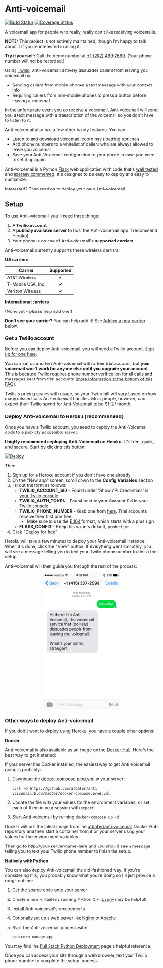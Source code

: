 # Anti-voicemail

[![Build Status](https://travis-ci.org/atbaker/anti-voicemail.svg?branch=master)](https://travis-ci.org/atbaker/anti-voicemail)
[![Coverage Status](https://coveralls.io/repos/atbaker/anti-voicemail/badge.svg?branch=master&service=github)](https://coveralls.io/github/atbaker/anti-voicemail?branch=master)

A voicemail app for people who really, really don't like receiving voicemails.

**NOTE:** This project is not actively maintained, though I'm happy to talk about
it if you're interested in using it.

**Try it yourself:** Call the demo number at
[+1 (202) 499-7699](tel:+12024997699). (Your phone number will not be recorded.)

Using [Twilio](https://www.twilio.com/), Anti-voicemail actively dissuades
callers from leaving you voicemail by:

- Sending callers from mobile phones a text message with your contact info
- Requiring callers from non-mobile phones to press a button before leaving a voicemail

In the unfortunate event you *do* receive a voicemail, Anti-voicemail will
send you a text message with a transcription of the voicemail so you don't have
to listen to it.

Anti-voicemail also has a few other handy features. You can:

- Listen to and download voicemail recordings (loathing optional)
- Add phone numbers to a whitelist of callers who are always allowed to leave
you voicemail
- Save your Anti-Voicemail configuration to your phone in case you need to set
it up again

Anti-voicemail is a Python [Flask](http://flask.pocoo.org/) web application
with code that's
[well tested](https://coveralls.io/github/atbaker/anti-voicemail) and
[liberally commented](https://github.com/atbaker/anti-voicemail/blob/master/app/voice/views.py).
It's designed to be easy to deploy and easy to customize.

Interested? Then read on to deploy your own Anti-voicemail.

## Setup

To use Anti-voicemail, you'll need three things:

1. A **Twilio account**
1. A **publicly available server** to host the Anti-voicemail app (I recommend Heroku)
1. Your phone is on one of Anti-voicemail's **supported carriers**

Anti-voicemail currently supports these wireless carriers:

**US carriers**

Carrier | Supported
--- | :---:
AT&T Wireless | ✔
T-Mobile USA, Inc. | ✔
Verizon Wireless | ✔

**International carriers**

(None yet - please help add one!)

**Don't see your carrier?** You can help add it! See
[Adding a new carrier]() below.

### Get a Twilio account

Before you can deploy Anti-voicemail, you will need a Twilio account.
[Sign up for one here](https://www.twilio.com/try-twilio).

You can set up and test Anti-voicemail with a free trial account, but
**your voicemail won't work for anyone else until you upgrade your account.**
This is because Twilio requires phone number verification for all calls and
messages sent from trial accounts
([more information at the bottom of this FAQ](https://www.twilio.com/help/faq/twilio-basics/how-does-twilios-free-trial-work)).

Twilio's pricing scales with usage, so your Twilio bill will vary based on how
many missed calls Anti-voicemail handles. Most people, however, can expect their
Twilio spend for Anti-Voicemail to be $1-2 / month.

### Deploy Anti-voicemail to Heroku (recommended)

Once you have a Twilio account, you need to deploy the Anti-Voicemail code to
a publicly accessible server.

**I highly recommend deploying Anti-Voicemail on Heroku.** It's free, quick,
and secure. Start by clicking this button:

[![Deploy](https://www.herokucdn.com/deploy/button.svg)](https://heroku.com/deploy?template=https://github.com/atbaker/anti-voicemail)

Then:

1. Sign up for a Heroku account if you don't have one already
1. On the "New app" screen, scroll down to the **Config Variables** section
1. Fill out the form as follows:
    - **TWILIO_ACCOUNT_SID** - Found under 'Show API Credentials' in
    [your Twilio console](https://www.twilio.com/user/account/voice/)
    - **TWILIO_AUTH_TOKEN** - Found next to your Account Sid in your Twilio
    console
    - **TWILIO_PHONE_NUMBER** - Grab one from
    [here](https://www.twilio.com/user/account/phone-numbers/incoming). Trial
    accounts receive their first one free.
        - Make sure to use the [E.164](https://en.wikipedia.org/wiki/E.164) format,
        which starts with a plus sign
    - **FLASK_CONFIG** - Keep this value's default, `production`
1. Click "Deploy for free"

Heroku will take a few minutes to deploy your Anti-voicemail instance. When it's
done, click the "View" button. If everything went smoothly, you will see a message
telling you to text your Twilio phone number to finish the setup.

Anti-voicemail will then guide you through the rest of the process:

<p align="center">
    <img src="docs/initial-setup.png" alt="Initial setup" height="450px"/>
</p>

### Other ways to deploy Anti-voicemail

If you don't want to deploy using Heroku, you have a couple other options:

**Docker**

Anti-voicemail is also available as an image on the
[Docker Hub](https://hub.docker.com/). Here's the best way to get it started:

If your server has Docker installed, the easiest way to get Anti-Voicemail going
is probably:

1. Download the
[docker-compose.prod.yml](https://github.com/atbaker/anti-voicemail/blob/master/docker-compose.prod.yml)
to your server:

    ```
    curl -O https://github.com/atbaker/anti-voicemail/blob/master/docker-compose.prod.yml
    ```
1. Update the file with your values for the environment variables, or set each
of them in your session with `export`
1. Start Anti-voicemail by running `docker-compose up -d`

Docker will pull the latest image from the
[atbaker/anti-voicemail](https://hub.docker.com/r/atbaker/anti-voicemail/) Docker
Hub repository and then start a container from it on your server using your
values for the environment variables.

Then go to http://your-server-name-here and you should see a message telling you
to text your Twilio phone number to finish the setup.

**Natively with Python**

You can also deploy Anti-voicemail the old-fashioned way. If you're considering
this, you probably know what you're doing so I'll just provide a rough outline:

1. Get the source code onto your server
1. Create a new virtualenv running Python 3.4
([pyenv](https://github.com/yyuu/pyenv) may be helpful)
1. Install Anti-voicemail's requirements
1. Optionally set up a web server like [Nginx](http://nginx.org/en/docs/) or
[Apache](https://httpd.apache.org/)
1. Start the Anti-voicemail process with:

    ```
    gunicorn manage:app
    ```

You may find the
[Full Stack Python Deployment](http://www.fullstackpython.com/deployment.html)
page a helpful reference.

Once you can access your site through a web browser, text your Twilio phone
number to complete the setup process.
